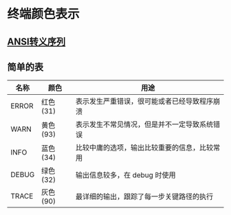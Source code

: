 # 终端颜色表示

## [ANSI转义序列](https://zh.wikipedia.org/wiki/ANSI%E8%BD%AC%E4%B9%89%E5%BA%8F%E5%88%97)

## 简单的表

| 名称  | 颜色     | 用途                                         |
| ----- | -------- | -------------------------------------------- |
| ERROR | 红色(31) | 表示发生严重错误，很可能或者已经导致程序崩溃 |
| WARN  | 黄色(93) | 表示发生不常见情况，但是并不一定导致系统错误 |
| INFO  | 蓝色(34) | 比较中庸的选项，输出比较重要的信息，比较常用 |
| DEBUG | 绿色(32) | 输出信息较多，在 debug 时使用                |
| TRACE | 灰色(90) | 最详细的输出，跟踪了每一步关键路径的执行     |
